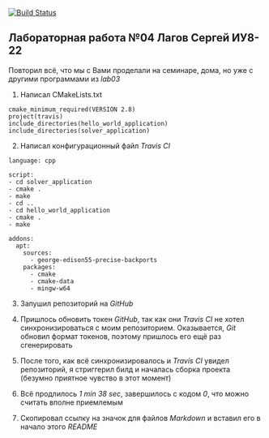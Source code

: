 [![Build Status](https://travis-ci.org/justddreamm/lab04.svg?branch=master)](https://travis-ci.org/justddreamm/lab04)

## Лабораторная работа №04 Лагов Сергей ИУ8-22

Повторил всё, что мы с Вами проделали на семинаре, дома, но уже с другими программами из *lab03*

1. Написал CMakeLists.txt

```
cmake_minimum_required(VERSION 2.8)
project(travis)
include_directories(hello_world_application)
include_directories(solver_application)
```

2. Написал конфигурационный файл *Travis CI*

```
language: cpp

script:
- cd solver_application
- cmake .
- make
- cd ..
- cd hello_world_application
- cmake .
- make

addons:
  apt:
    sources:
      - george-edison55-precise-backports
    packages:
      - cmake
      - cmake-data
      - mingw-w64
```

3. Запушил репозиторий на *GitHub*

4. Пришлось обновить токен *GitHub*, так как они *Travis CI* не хотел синхронизироваться с моим репозиторием. Оказывается, *Git* обновил формат токенов, поэтому пришлось его ещё раз сгенерировать

5. После того, как всё синхронизировалось и *Travis CI* увидел репозиторий, я стриггерил билд и началась сборка проекта (безумно приятное чувство в этот момент)

6. Всё продлилось *1 min 38 sec*, завершилось с кодом *0*, что можно считать вполне приемлемым

7. Скопировал ссылку на значок для файлов *Markdown* и вставил его в начало этого *README*
